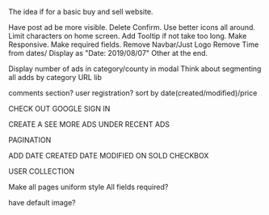 The idea if for a basic buy and sell website.


Have post ad be more visible.
Delete Confirm.
Use better icons all around.
Limit characters on home screen.
Add Tooltip if not take too long.
Make Responsive.
Make required fields.
Remove Navbar/Just Logo
Remove Time from dates/ Display as "Date: 2019/08/07"
Other at the end.


Display number of ads in category/county in modal
Think about segmenting all adds by category
URL lib























comments section?
user registration?
sort by date(created/modified)/price

CHECK OUT GOOGLE SIGN IN

CREATE A SEE MORE ADS UNDER RECENT ADS

PAGINATION

ADD DATE CREATED
DATE MODIFIED ON
SOLD CHECKBOX

USER COLLECTION

Make all pages uniform style
All fields required?

have default image?